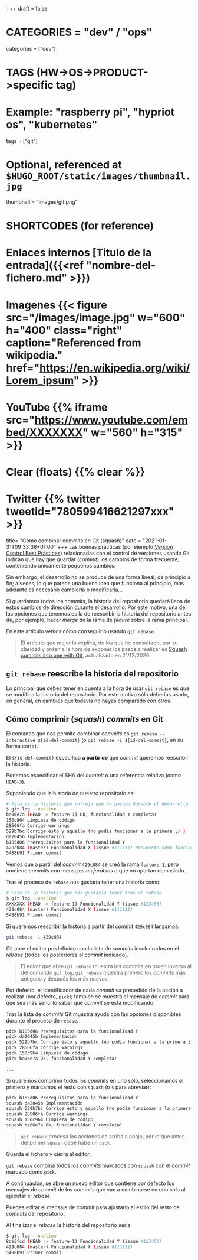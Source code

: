 +++
draft = false

# CATEGORIES = "dev" / "ops"
categories = ["dev"]
# TAGS (HW->OS->PRODUCT->specific tag)
# Example: "raspberry pi", "hypriot os", "kubernetes"

tags = ["git"]

# Optional, referenced at `$HUGO_ROOT/static/images/thumbnail.jpg`
thumbnail = "images/git.png"

# SHORTCODES (for reference)

# Enlaces internos [Titulo de la entrada]({{<ref "nombre-del-fichero.md" >}})

# Imagenes {{< figure src="/images/image.jpg" w="600" h="400" class="right" caption="Referenced from wikipedia." href="https://en.wikipedia.org/wiki/Lorem_ipsum" >}}
# YouTube {{% iframe src="https://www.youtube.com/embed/XXXXXXX" w="560" h="315" >}}
# Clear (floats) {{% clear %}}
# Twitter {{% twitter tweetid="780599416621297xxx" >}}

title=  "Cómo combinar commits en Git (squash)"
date = "2021-01-31T09:33:38+01:00"
+++
Las buenas prácticas (por ejemplo [Version Control Best Practices](https://www.git-tower.com/learn/git/ebook/en/command-line/appendix/best-practices/)) relacionadas con el control de versiones usando Git indican que hay que guardar (*commit*) los cambios de forma frecuente, conteniendo únicamente pequeños cambios.

Sin embargo, el desarrollo no se produce de una forma lineal, de principio a fin; a veces, lo que parece una buena idea que funciona al principio, más adelante es necesario cambiarla o modificarla...

Si guardamos todos los *commits*, la historia del repositorio quedará llena de estos cambios de dirección durante el desarrollo. Por este motivo, una de las opciones que tenemos es la de reescribir la historia del repositorio antes de, por ejemplo, hacer *merge* de la rama de *feaure* sobre la rama principal.

En este artículo vemos cómo conseguirlo usando `git rebase`.
<!--more-->

> El artículo que mejor lo explica, de los que he consultado, por su claridad y orden a la hora de exponer los pasos a realizar es [Squash commits into one with Git](https://www.internalpointers.com/post/squash-commits-into-one-git), actualizado en 21/12/2020.

## `git rebase` reescribe la historia del repositorio

Lo principal que debes tener en cuenta a la hora de usar `git rebase` es que se modifica la historia del repositorio. Por este motivo sólo deberías usarlo, en general, en cambios que todavía no hayas compartido con otros.

## Cómo comprimir (*squash*) *commits* en Git

El comando que nos permite combinar *commits* es `git rebase --interactive ${id-del-commit}` (o `git rebase -i ${id-del-commit}`, en su forma corta).

El `${id-del-commit}` especifica **a partir de** qué *commit* queremos reescribir la historia.

Podemos especificar el SHA del *commit* o una referencia relativa (como `HEAD~3`).

Suponiendo que la historia de nuestro repositorio es:

```bash
# Esta es la historia que refleja qué ha pasado durante el desarrollo
$ git log --oneline
ba06e7a (HEAD -> feature-1) Ok, funcionalidad Y completa!
150c964 Limpieza de código
28506fa Corrige warnings
529b7bc Corrige ésto y aquello (no podía funcionar a la primera ;) ) 
da2045b Implementación
b185d06 Prerequisitos para la funcionalidad Y
429c084 (master) Funcionalidad X (issue #111111) Documenta cómo funciona git rebase -i para comprimir commits
5488b91 Primer commit
```

Vemos que a partir del *commit* `429c084` se creó la rama `feature-1`, pero contiene *commits* con mensajes *mejorables* o que no aportan demasiado.

Tras el proceso de `rebase` nos gustaría tener una historia como:

```bash
# Esta es la historia que nos gustaría tener tras el rebase
$ git log --oneline
XXXXXXX (HEAD -> feature-1) Funcionalidad Y (issue #123456)
429c084 (master) Funcionalidad X (issue #111111)
5488b91 Primer commit
```

Si queremos reescribir la historia a partir del *commit* `429c084` lanzamos:

```bash
git rebase -i 429c084
```

Git abre el editor predefinido con la lista de *commits* involucrados en el *rebase* (todos los posteriores al *commit* indicado).

> El editor que abre `git rebase` muestra los *commits* en orden inverso al del comando `git log`; `git rebase` muestra primero los *commits* más antiguos y después los más nuevos.

Por defecto, el identificador de cada *commit* va precedido de la acción a realizar (por defecto, `pick`); también se muestra el mensaje de *commit* para que sea más sencillo saber qué *commit* se está modificando.

Tras la lista de *commits* Git muestra ayuda con las opciones disponibles durante el proceso de `rebase`.

```bash
pick b185d06 Prerequisitos para la funcionalidad Y
pick da2045b Implementación
pick 529b7bc Corrige ésto y aquello (no podía funcionar a la primera ;) ) 
pick 28506fa Corrige warnings
pick 150c964 Limpieza de código
pick ba06e7a Ok, funcionalidad Y completa!

...
```

Si queremos comprimir todos los *commits* en uno sólo, seleccionamos el primero y marcamos el resto con `squash` (o `s` para abreviar):

```bash
pick b185d06 Prerequisitos para la funcionalidad Y
squash da2045b Implementación
squash 529b7bc Corrige ésto y aquello (no podía funcionar a la primera ;) ) 
squash 28506fa Corrige warnings
squash 150c964 Limpieza de código
squash ba06e7a Ok, funcionalidad Y completa!
```

> `git rebase` procesa las acciones de arriba a abajo, por lo que antes del primer `squash` debe habe un `pick`.

Guarda el fichero y cierra el editor.

`git rebase` combina todos los *commits* marcados con `squash` con el *commit* marcado como `pick`.

A continuación, se abre un nuevo editor que contiene por defecto los mensajes de *commit* de los *commits* que van a combinarse en uno solo al ejecutar el *rebase*.

Puedes editar el mensaje de *commit* para ajustarlo al estilo del resto de *commits* del repositorio.

Al finalizar el *rebase* la historia del repositorio sería:

```bash
$ git log --oneline
8da3fcd (HEAD -> feature-1) Funcionalidad Y (issue #123456)
429c084 (master) Funcionalidad X (issue #111111)
5488b91 Primer commit
```
